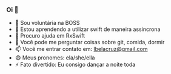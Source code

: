 ### Oi 👋


- 🔭 Sou voluntária na BOSS
- 🌱 Estou aprendendo a utilizar swift de maneira assincrona
- 🤔 Procuro ajuda em RxSwift
- 💬 Você pode me perguntar coisas sobre git, comida, dormir
- 📫 Você me entrar contato em:  lbelacruz@gmail.com
- 😄 Meus pronomes: ela/she/ella
- ⚡ Fato divertido: Eu consigo dançar a noite toda

